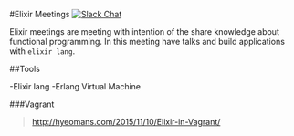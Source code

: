 #Elixir Meetings
[![Slack Chat](https://img.shields.io/badge/Chat-Slack-ff69b4.svg "Join us. Anyone is welcome!")](http://sobral.herokuapp.com/)
	
Elixir meetings are meeting with intention of the share knowledge about 
functional programming. In this meeting have talks and build applications 
with `elixir lang`.

##Tools

-Elixir lang
-Erlang Virtual Machine



###Vagrant
> http://hyeomans.com/2015/11/10/Elixir-in-Vagrant/












